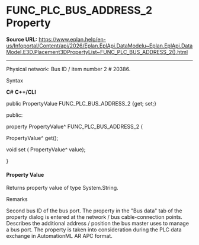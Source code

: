 # FUNC_PLC_BUS_ADDRESS_2 Property

**Source URL:** https://www.eplan.help/en-us/Infoportal/Content/api/2026/Eplan.EplApi.DataModelu~Eplan.EplApi.DataModel.E3D.Placement3DPropertyList~FUNC_PLC_BUS_ADDRESS_2().html

---

Physical network: Bus ID / item number 2 # 20386.

Syntax

**C#**
**C++/CLI**


public PropertyValue FUNC_PLC_BUS_ADDRESS_2 {get; set;}

public:

property PropertyValue^ FUNC_PLC_BUS_ADDRESS_2 {

   PropertyValue^ get();

   void set (    PropertyValue^ value);

}


#### Property Value

Returns property value of type System.String.

Remarks

Second bus ID of the bus port. The property in the "Bus data" tab of the property dialog is entered at the network / bus cable-connection points. Describes the additional address / position the bus master uses to manage a bus port. The property is taken into consideration during the PLC data exchange in AutomationML AR APC format.
